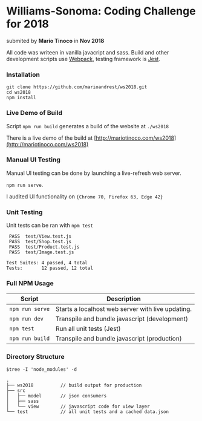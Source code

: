 # Williams-Sonoma: Coding Challenge for 2018

submited by **Mario Tinoco** in **Nov 2018** 

All code was writeen in vanilla javacript and sass. Build and other development scripts use [Webpack](https://webpack.js.org/), testing framework is [Jest](https://jestjs.io/).

### Installation

```
git clone https://github.com/marioandrest/ws2018.git
cd ws2018
npm install
```

### Live Demo of Build

Script `npm run build` generates a build of the website at `./ws2018`

There is a live demo of the build at [http://mariotinoco.com/ws2018](http://mariotinoco.com/ws2018)

### Manual UI Testing

Manual UI testing can be done by launching a live-refresh web server.

`npm run serve`.

I audited UI functionality on `{Chrome 70, Firefox 63, Edge 42}`

### Unit Testing

Unit tests can be ran with `npm test`

```
 PASS  test/View.test.js
 PASS  test/Shop.test.js
 PASS  test/Product.test.js
 PASS  test/Image.test.js
 
Test Suites: 4 passed, 4 total
Tests:       12 passed, 12 total
```

### Full NPM Usage

| Script          | Description                                       |
|-----------------|---------------------------------------------------|
| `npm run serve` | Starts a localhost web server with live updating. |
| `npm run dev`   | Transpile and bundle javascript (development)     |
| `npm test`      | Run all unit tests (Jest)                         |
| `npm run build` | Transpile and bundle javascript (production)      |

### Directory Structure

`$tree -I 'node_modules' -d`

```
.
├── ws2018          // build output for production
├── src             
│   ├── model       // json consumers
│   ├── sass
│   └── view        // javascript code for view layer
└── test            // all unit tests and a cached data.json 
```
